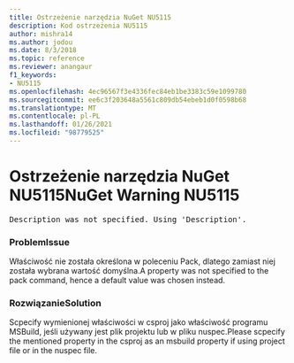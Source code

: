 ```yaml
---
title: Ostrzeżenie narzędzia NuGet NU5115
description: Kod ostrzeżenia NU5115
author: mishra14
ms.author: jodou
ms.date: 8/3/2018
ms.topic: reference
ms.reviewer: anangaur
f1_keywords:
- NU5115
ms.openlocfilehash: 4ec96567f3e4336fec84eb1be3383c59e1099780
ms.sourcegitcommit: ee6c3f203648a5561c809db54ebeb1d0f0598b68
ms.translationtype: MT
ms.contentlocale: pl-PL
ms.lasthandoff: 01/26/2021
ms.locfileid: "98779525"
---
```

# <a name="nuget-warning-nu5115"></a><span data-ttu-id="c5185-103">Ostrzeżenie narzędzia NuGet NU5115</span><span class="sxs-lookup"><span data-stu-id="c5185-103">NuGet Warning NU5115</span></span>
<pre>Description was not specified. Using 'Description'.</pre>

### <a name="issue"></a><span data-ttu-id="c5185-104">Problem</span><span class="sxs-lookup"><span data-stu-id="c5185-104">Issue</span></span>

<span data-ttu-id="c5185-105">Właściwość nie została określona w poleceniu Pack, dlatego zamiast niej została wybrana wartość domyślna.</span><span class="sxs-lookup"><span data-stu-id="c5185-105">A property was not specified to the pack command, hence a default value was chosen instead.</span></span>


### <a name="solution"></a><span data-ttu-id="c5185-106">Rozwiązanie</span><span class="sxs-lookup"><span data-stu-id="c5185-106">Solution</span></span>

<span data-ttu-id="c5185-107">Scpecify wymienionej właściwości w csproj jako właściwość programu MSBuild, jeśli używany jest plik projektu lub w pliku nuspec.</span><span class="sxs-lookup"><span data-stu-id="c5185-107">Please scpecify the mentioned property in the csproj as an msbuild property if using project file or in the nuspec file.</span></span>

